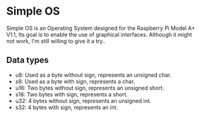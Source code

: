 # Simple OS
Simple OS is an Operating System designed for the Raspberry Pi Model A+ V1.1, Its goal is to enable the use of graphical interfaces.  Although it might not work, I'm still willing to give it a try..

## Data types
- u8: Used as a byte without sign, represents an unsigned char.
- s8: Used as a byte with sign, represents a char.
- u16: Two bytes without sign, represents an unsigned short.
- s16: Two bytes with sign, represents a short.
- u32: 4 bytes without sign, represents an unsigned int.
- s32: 4 bytes with sign, represents an int.
